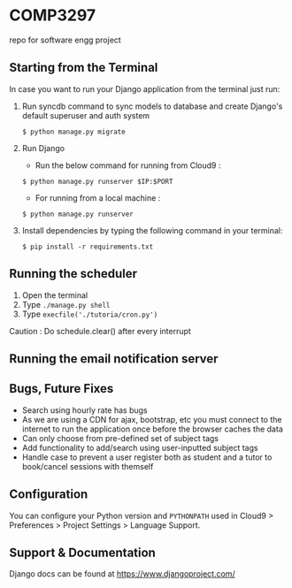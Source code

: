 # COMP3297
repo for software engg project

## Starting from the Terminal

In case you want to run your Django application from the terminal just run:

1) Run syncdb command to sync models to database and create Django's default superuser and auth system

    `$ python manage.py migrate`
    
2) Run Django
    - Run the below command for running from Cloud9 :
    
    `$ python manage.py runserver $IP:$PORT`
    
    - For running from a local machine : 
    
    `$ python manage.py runserver`
    
3) Install dependencies by typing the following command in your terminal:

    `$ pip install -r requirements.txt`
    
## Running the scheduler 

1) Open the terminal
2) Type `./manage.py shell`
3) Type `execfile('./tutoria/cron.py')`

Caution : Do schedule.clear() after every interrupt

## Running the email notification server 


## Bugs, Future Fixes 

- Search using hourly rate has bugs
- As we are using a CDN for ajax, bootstrap, etc you must connect to the internet to run the application once before the browser caches the data
- Can only choose from pre-defined set of subject tags
- Add functionality to add/search using user-inputted subject tags
- Handle case to prevent a user register both as student and a tutor to book/cancel sessions with themself

## Configuration

You can configure your Python version and `PYTHONPATH` used in
Cloud9 > Preferences > Project Settings > Language Support.

## Support & Documentation

Django docs can be found at https://www.djangoproject.com/
